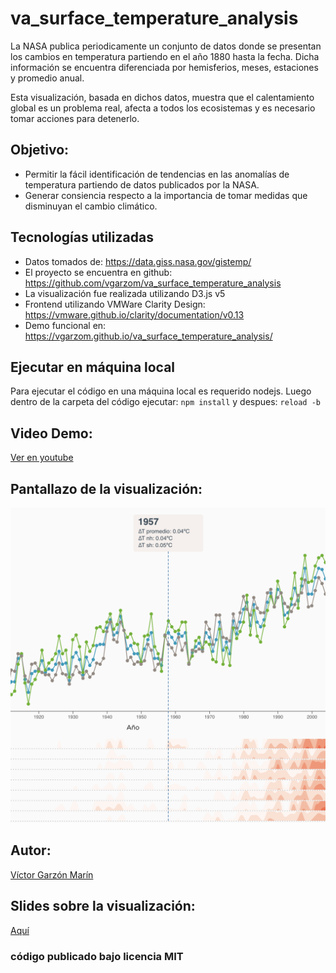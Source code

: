 # va_surface_temperature_analysis
La NASA publica periodicamente un conjunto de datos donde se presentan los cambios en temperatura partiendo en el año 1880 hasta la fecha. Dicha información se encuentra diferenciada por hemisferios, meses, estaciones y promedio anual.

Esta visualización, basada en dichos datos, muestra que el calentamiento global es un problema real, afecta a todos los ecosistemas y es necesario tomar acciones para detenerlo.

## Objetivo:
- Permitir la fácil identificación de tendencias en las anomalías de temperatura partiendo de datos publicados por la NASA.
- Generar consiencia respecto a la importancia de tomar medidas que disminuyan el cambio climático.

## Tecnologías utilizadas
- Datos tomados de: https://data.giss.nasa.gov/gistemp/
- El proyecto se encuentra en github: https://github.com/vgarzom/va_surface_temperature_analysis
- La visualización fue realizada utilizando D3.js v5
- Frontend utilizando VMWare Clarity Design: https://vmware.github.io/clarity/documentation/v0.13
- Demo funcional en: https://vgarzom.github.io/va_surface_temperature_analysis/

## Ejecutar en máquina local
Para ejecutar el código en una máquina local es requerido nodejs.
Luego dentro de la carpeta del código ejecutar: ```npm install``` y despues: ```reload -b```

## Video Demo:
[Ver en youtube](https://www.youtube.com/watch?v=dC8Wfn2IZ2s)

## Pantallazo de la visualización:
![alt text](https://raw.githubusercontent.com/vgarzom/va_surface_temperature_analysis/master/screenshot.png?raw=true)

## Autor:
[Víctor Garzón Marín](https://www.linkedin.com/in/v%C3%ADctor-garz%C3%B3n-mar%C3%ADn-25984b27/)

## Slides sobre la visualización: 
[Aquí](https://docs.google.com/presentation/d/1HW-ZNIPHV6orOhWxrAMLWoevhiKMMP2KchFI8FwkMK0/edit?usp=sharing)

### código publicado bajo licencia MIT